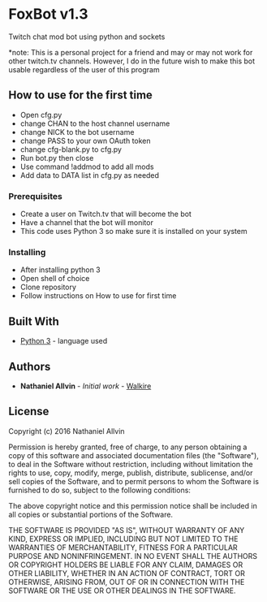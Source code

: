 # FoxBot v1.3

Twitch chat mod bot using python and sockets

*note: This is a personal project for a friend and may or may not work for other twitch.tv channels.
However, I do in the future wish to make this bot usable regardless of the user of this program

## How to use for the first time

* Open cfg.py
* change CHAN to the host channel username
* change NICK to the bot username
* change PASS to your own OAuth token
* change cfg-blank.py to cfg.py
* Run bot.py then close
* Use command !addmod <name> to add all mods
* Add data to DATA list in cfg.py as needed

### Prerequisites

* Create a user on Twitch.tv that will become the bot
* Have a channel that the bot will monitor
* This code uses Python 3 so make sure it is installed on your system

### Installing

* After installing python 3
* Open shell of choice
* Clone repository
* Follow instructions on How to use for first time

## Built With

* [Python 3](https://www.python.org/download/releases/3.0/) - language used

## Authors

* **Nathaniel Allvin** - *Initial work* - [Walkire](https://github.com/Walkire)

## License

Copyright (c) 2016 Nathaniel Allvin

Permission is hereby granted, free of charge, to any person obtaining a copy of this software and associated documentation files 
(the "Software"), to deal in the Software without restriction, including without limitation the rights to use, copy, modify, merge, 
publish, distribute, sublicense, and/or sell copies of the Software, and to permit persons to whom the Software is furnished to do so, 
subject to the following conditions:

The above copyright notice and this permission notice shall be included in all copies or substantial portions of the Software.

THE SOFTWARE IS PROVIDED "AS IS", WITHOUT WARRANTY OF ANY KIND, EXPRESS OR IMPLIED, INCLUDING BUT NOT LIMITED TO THE WARRANTIES OF 
MERCHANTABILITY, FITNESS FOR A PARTICULAR PURPOSE AND NONINFRINGEMENT. IN NO EVENT SHALL THE AUTHORS OR COPYRIGHT HOLDERS BE 
LIABLE FOR ANY CLAIM, DAMAGES OR OTHER LIABILITY, WHETHER IN AN ACTION OF CONTRACT, TORT OR OTHERWISE, ARISING FROM, OUT OF OR 
IN CONNECTION WITH THE SOFTWARE OR THE USE OR OTHER DEALINGS IN THE SOFTWARE.

